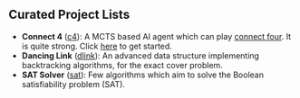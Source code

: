 ## Curated Project Lists

- **Connect 4** ([c4](./c4)): A MCTS based AI agent which can play [connect
  four](https://en.wikipedia.org/wiki/Connect_Four). It is
  quite strong.  Click [here](c4/README.md) to get started.
- **Dancing Link** ([dlink](./dlink)): An advanced data structure implementing
  backtracking algorithms, for the exact cover problem.
- **SAT Solver** ([sat](./sat)): Few algorithms which aim to solve the Boolean
  satisfiability problem (SAT).
